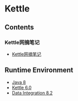 # Kettle

## Contents
### Kettle网摘笔记
- [Kettle网摘笔记](doc/KettleCollection.md)

## Runtime Environment
- [Java 8](http://www.oracle.com/technetwork/java/javase/downloads/jdk8-downloads-2133151.html)
- [Kettle 6.0](https://sourceforge.net/projects/pentaho/files/Data%20Integration/6.0/)
- [Data Integration 8.2](https://community.hitachivantara.com/docs/DOC-1009855)
